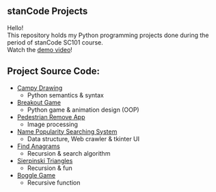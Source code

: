 ## stanCode Projects
Hello!\
This repository holds my Python programming projects done during the period of stanCode SC101 course.\
Watch the [demo video](https://drive.google.com/drive/folders/1Gi3bn9qPW_gR0ISyGzVPLd5Bztdvd7rF?fbclid=IwAR36BW3v_bHn-Idsh-0_ROSWLwrXOzoervZId25OOzH2LX4b6FCGDfULdDg)!

## Project Source Code:
* [Campy Drawing](https://github.com/PTLin84/stanCode_projects/tree/main/stanCode_projects/01_Campy_Drawing)
  * Python semantics & syntax
* [Breakout Game](https://github.com/PTLin84/stanCode_projects/tree/main/stanCode_projects/02_breakout_game)
  * Python game & animation design (OOP)
* [Pedestrian Remove App](https://github.com/PTLin84/stanCode_projects/tree/main/stanCode_projects/03_stanCodoshop)
  * Image processing
* [Name Popularity Searching System](https://github.com/PTLin84/stanCode_projects/tree/main/stanCode_projects/04_babygraphics)
  * Data structure, Web crawler & tkinter UI
* [Find Anagrams](https://github.com/PTLin84/stanCode_projects/tree/main/stanCode_projects/05_find_anagrams)
  * Recursion & search algorithm
* [Sierpinski Triangles](https://github.com/PTLin84/stanCode_projects/tree/main/stanCode_projects/06_Sierpinski_triangles)
  * Recursion & fun
* [Boggle Game](https://github.com/PTLin84/stanCode_projects/tree/main/stanCode_projects/07_boggle_game)
  * Recursive function
